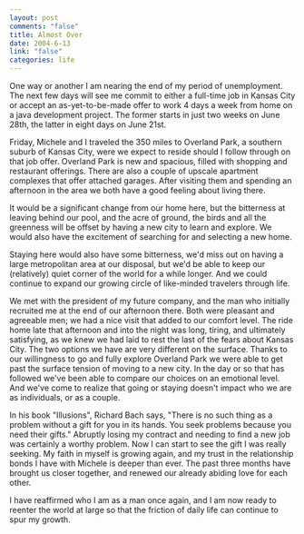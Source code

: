 ```yaml
--- 
layout: post
comments: "false"
title: Almost Over
date: 2004-6-13
link: "false"
categories: life
---
```

One way or another I am nearing the end of my period of unemployment. The next few days will see me commit to either a full-time job in Kansas City or accept an as-yet-to-be-made offer to work 4 days a week from home on a java development project. The former starts in just two weeks on June 28th, the latter in eight days on June 21st.

Friday, Michele and I traveled the 350 miles to Overland Park, a southern suburb of Kansas City, were we expect to reside should I follow through on that job offer. Overland Park is new and spacious, filled with shopping and restaurant offerings. There are also a couple of upscale apartment complexes that offer attached garages. After visiting them and spending an afternoon in the area we both have a good feeling about living there.

It would be a significant change from our home here, but the bitterness at leaving behind our pool, and the acre of ground, the birds and all the greenness  will be offset by having a new city to learn and explore.  We would also have the excitement of searching for and selecting a new home.

Staying here would also have some bitterness, we'd miss out on having a large metropolitan area at our disposal, but we'd be able to keep our (relatively) quiet corner of the world for a while longer. And we could continue to expand our growing circle of like-minded travelers through life.

We met with the president of my future company, and the man who initially recruited me at the end of our afternoon there. Both were pleasant and agreeable men; we had a nice visit that added to our comfort level. The ride home late that afternoon and into the night was long, tiring, and ultimately satisfying, as we knew we had laid to rest the last of the fears about Kansas City. The two options we have are very different on the surface. Thanks to our willingness to go and fully explore Overland Park we were able to get past the surface tension of moving to a new city. In the day or so that has followed we've been able to compare our choices on an emotional level. And we've come to realize that going or staying doesn't impact who we are as individuals, or as a couple.

In his book "Illusions", Richard Bach says, "There is no such thing as a problem without a gift for you in its hands. You seek problems because you need their gifts." Abruptly losing my contract and needing to find a new job was certainly a worthy problem. Now I can start to see the gift I was really seeking. My faith in myself is growing again, and my trust in the relationship bonds I have with Michele is deeper than ever. The past three months have brought us closer together, and renewed our already abiding love for each other.

I have reaffirmed who I am as a man once again, and I am now ready to reenter the world at large so that the friction of daily life can continue to spur my growth.
